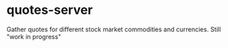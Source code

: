 # quotes-server
Gather quotes for different stock market commodities and currencies.
Still "work in progress"
